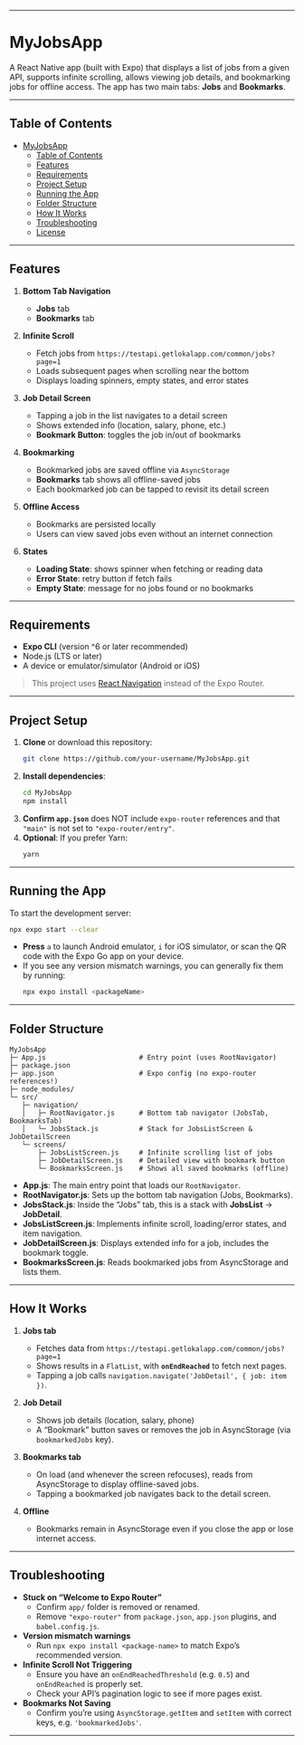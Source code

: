 
---

# MyJobsApp

A React Native app (built with Expo) that displays a list of jobs from a given API, supports infinite scrolling, allows viewing job details, and bookmarking jobs for offline access. The app has two main tabs: **Jobs** and **Bookmarks**.

---

## Table of Contents
- [MyJobsApp](#myjobsapp)
  - [Table of Contents](#table-of-contents)
  - [Features](#features)
  - [Requirements](#requirements)
  - [Project Setup](#project-setup)
  - [Running the App](#running-the-app)
  - [Folder Structure](#folder-structure)
  - [How It Works](#how-it-works)
  - [Troubleshooting](#troubleshooting)
  - [License](#license)

---

## Features

1. **Bottom Tab Navigation**  
   - **Jobs** tab  
   - **Bookmarks** tab  

2. **Infinite Scroll**  
   - Fetch jobs from `https://testapi.getlokalapp.com/common/jobs?page=1`  
   - Loads subsequent pages when scrolling near the bottom  
   - Displays loading spinners, empty states, and error states

3. **Job Detail Screen**  
   - Tapping a job in the list navigates to a detail screen  
   - Shows extended info (location, salary, phone, etc.)  
   - **Bookmark Button**: toggles the job in/out of bookmarks

4. **Bookmarking**  
   - Bookmarked jobs are saved offline via `AsyncStorage`  
   - **Bookmarks** tab shows all offline-saved jobs  
   - Each bookmarked job can be tapped to revisit its detail screen

5. **Offline Access**  
   - Bookmarks are persisted locally  
   - Users can view saved jobs even without an internet connection

6. **States**  
   - **Loading State**: shows spinner when fetching or reading data  
   - **Error State**: retry button if fetch fails  
   - **Empty State**: message for no jobs found or no bookmarks  

---

## Requirements

- **Expo CLI** (version ^6 or later recommended)  
- Node.js (LTS or later)  
- A device or emulator/simulator (Android or iOS)  

> This project uses [React Navigation](https://reactnavigation.org/) instead of the Expo Router.

---

## Project Setup

1. **Clone** or download this repository:
   ```bash
   git clone https://github.com/your-username/MyJobsApp.git
   ```
2. **Install dependencies**:
   ```bash
   cd MyJobsApp
   npm install
   ```
3. **Confirm `app.json`** does NOT include `expo-router` references and that `"main"` is not set to `"expo-router/entry"`.  
4. **Optional**: If you prefer Yarn:
   ```bash
   yarn
   ```

---

## Running the App

To start the development server:

```bash
npx expo start --clear
```

- **Press** `a` to launch Android emulator, `i` for iOS simulator, or scan the QR code with the Expo Go app on your device.
- If you see any version mismatch warnings, you can generally fix them by running:
  ```bash
  npx expo install <packageName>
  ```

---

## Folder Structure

```
MyJobsApp
├─ App.js                       # Entry point (uses RootNavigator)
├─ package.json
├─ app.json                     # Expo config (no expo-router references!)
├─ node_modules/
└─ src/
   ├─ navigation/
   │   ├─ RootNavigator.js      # Bottom tab navigator (JobsTab, BookmarksTab)
   │   └─ JobsStack.js          # Stack for JobsListScreen & JobDetailScreen
   └─ screens/
       ├─ JobsListScreen.js     # Infinite scrolling list of jobs
       ├─ JobDetailScreen.js    # Detailed view with bookmark button
       └─ BookmarksScreen.js    # Shows all saved bookmarks (offline)
```

- **App.js**: The main entry point that loads our `RootNavigator`.  
- **RootNavigator.js**: Sets up the bottom tab navigation (Jobs, Bookmarks).  
- **JobsStack.js**: Inside the “Jobs” tab, this is a stack with **JobsList** → **JobDetail**.  
- **JobsListScreen.js**: Implements infinite scroll, loading/error states, and item navigation.  
- **JobDetailScreen.js**: Displays extended info for a job, includes the bookmark toggle.  
- **BookmarksScreen.js**: Reads bookmarked jobs from AsyncStorage and lists them.

---

## How It Works

1. **Jobs tab**  
   - Fetches data from `https://testapi.getlokalapp.com/common/jobs?page=1`  
   - Shows results in a `FlatList`, with **`onEndReached`** to fetch next pages.  
   - Tapping a job calls `navigation.navigate('JobDetail', { job: item })`.

2. **Job Detail**  
   - Shows job details (location, salary, phone)  
   - A “Bookmark” button saves or removes the job in AsyncStorage (via `bookmarkedJobs` key).

3. **Bookmarks tab**  
   - On load (and whenever the screen refocuses), reads from AsyncStorage to display offline-saved jobs.  
   - Tapping a bookmarked job navigates back to the detail screen.

4. **Offline**  
   - Bookmarks remain in AsyncStorage even if you close the app or lose internet access.

---

## Troubleshooting

- **Stuck on “Welcome to Expo Router”**  
  - Confirm `app/` folder is removed or renamed.  
  - Remove `"expo-router"` from `package.json`, `app.json` plugins, and `babel.config.js`.
- **Version mismatch warnings**  
  - Run `npx expo install <package-name>` to match Expo’s recommended version.
- **Infinite Scroll Not Triggering**  
  - Ensure you have an `onEndReachedThreshold` (e.g. `0.5`) and `onEndReached` is properly set.  
  - Check your API’s pagination logic to see if more pages exist.
- **Bookmarks Not Saving**  
  - Confirm you’re using `AsyncStorage.getItem` and `setItem` with correct keys, e.g. `'bookmarkedJobs'`.

---

